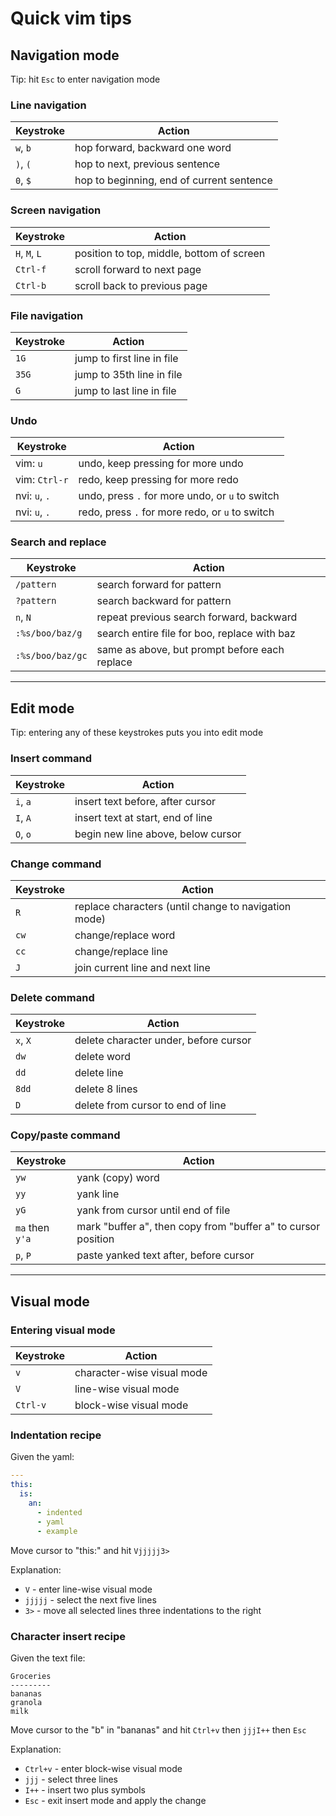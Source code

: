 # Quick vim tips

## Navigation mode

Tip: hit `Esc` to enter navigation mode

### Line navigation

| Keystroke           | Action |
| ------------------- | ------ |
| `w`, `b`            | hop forward, backward one word |
| `)`, `(`            | hop to next, previous sentence |
| `0`, `$`            | hop to beginning, end of current sentence |

### Screen navigation

| Keystroke           | Action |
| ------------------- | ------ |
| `H`, `M`, `L`       | position to top, middle, bottom of screen |
| `Ctrl-f`            | scroll forward to next page |
| `Ctrl-b`            | scroll back to previous page |

### File navigation

| Keystroke           | Action |
| ------------------- | ------ |
| `1G`                | jump to first line in file |
| `35G`               | jump to 35th line in file |
| `G`                 | jump to last line in file |

### Undo

| Keystroke           | Action |
| ------------------- | ------ |
| vim: `u`            | undo, keep pressing for more undo |
| vim: `Ctrl-r`       | redo, keep pressing for more redo |
| nvi: `u`, `.`       | undo, press `.` for more undo, or `u` to switch |
| nvi: `u`, `.`       | redo, press `.` for more redo, or `u` to switch |

### Search and replace

| Keystroke           | Action |
| ------------------- | ------ |
| `/pattern`          | search forward for pattern |
| `?pattern`          | search backward for pattern |
| `n`, `N`            | repeat previous search forward, backward |
| `:%s/boo/baz/g`     | search entire file for boo, replace with baz |
| `:%s/boo/baz/gc`    | same as above, but prompt before each replace |

******

## Edit mode

Tip: entering any of these keystrokes puts you into edit mode

### Insert command

| Keystroke           | Action |
| ------------------- | ------ |
| `i`, `a`            | insert text before, after cursor |
| `I`, `A`            | insert text at start, end of line |
| `O`, `o`            | begin new line above, below cursor |

### Change command

| Keystroke           | Action |
| ------------------- | ------ |
| `R`                 | replace characters (until change to navigation mode) |
| `cw`                | change/replace word |
| `cc`                | change/replace line |
| `J`                 | join current line and next line |

### Delete command

| Keystroke           | Action |
| ------------------- | ------ |
| `x`, `X`            | delete character under, before cursor |
| `dw`                | delete word |
| `dd`                | delete line |
| `8dd`               | delete 8 lines |
| `D`                 | delete from cursor to end of line |

### Copy/paste command

| Keystroke           | Action |
| ------------------- | ------ |
| `yw`                | yank (copy) word |
| `yy`                | yank line |
| `yG`                | yank from cursor until end of file |
| `ma` then `y'a`     | mark "buffer a", then copy from "buffer a" to cursor position |
| `p`, `P`            | paste yanked text after, before cursor |

******

## Visual mode

### Entering visual mode

| Keystroke             | Action |
| -------------------   | ------ |
| `v`                   | character-wise visual mode |
| `V`                   | line-wise visual mode |
| `Ctrl-v`              | block-wise visual mode |

### Indentation recipe

Given the yaml:

```yaml
---
this:
  is:
    an:
      - indented
      - yaml
      - example
```

Move cursor to "this:" and hit `Vjjjjj3>`

Explanation:
* `V` - enter line-wise visual mode
* `jjjjj` - select the next five lines
* `3>` - move all selected lines three indentations to the right

### Character insert recipe

Given the text file:

```
Groceries
---------
bananas
granola
milk
```

Move cursor to the "b" in "bananas" and hit `Ctrl+v` then `jjjI++` then `Esc`

Explanation:
* `Ctrl+v` - enter block-wise visual mode
* `jjj` - select three lines
* `I++` - insert two plus symbols
* `Esc` - exit insert mode and apply the change
